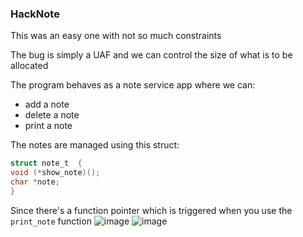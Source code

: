 <h3> HackNote </h3>

This was an easy one with not so much constraints

The bug is simply a UAF and we can control the size of what is to be allocated

The program behaves as a note service app where we can:
- add a note
- delete a note
- print a note

The notes are managed using this struct:

```c
struct note_t  {
void (*show_note)();
char *note;
}
```

Since there's a function pointer which is triggered when you use the `print_note` function
![image](https://github.com/user-attachments/assets/60a29df6-a466-465d-aceb-133f674527fa)
![image](https://github.com/user-attachments/assets/743c3e60-c691-4359-a534-231907fe2658)

